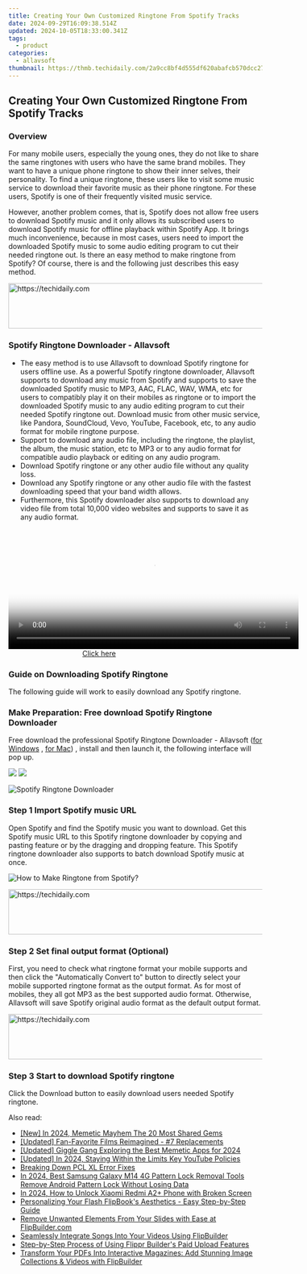 ```yaml
---
title: Creating Your Own Customized Ringtone From Spotify Tracks
date: 2024-09-29T16:09:38.514Z
updated: 2024-10-05T18:33:00.341Z
tags:
  - product
categories:
  - allavsoft
thumbnail: https://thmb.techidaily.com/2a9cc8bf4d555df620abafcb570dcc2752e8e2040a84b647ff438519a4be3866.jpg
---
```


## Creating Your Own Customized Ringtone From Spotify Tracks

### Overview

For many mobile users, especially the young ones, they do not like to share the same ringtones with users who have the same brand mobiles. They want to have a unique phone ringtone to show their inner selves, their personality. To find a unique ringtone, these users like to visit some music service to download their favorite music as their phone ringtone. For these users, Spotify is one of their frequently visited music service.

However, another problem comes, that is, Spotify does not allow free users to download Spotify music and it only allows its subscribed users to download Spotify music for offline playback within Spotify App. It brings much inconvenience, because in most cases, users need to import the downloaded Spotify music to some audio editing program to cut their needed ringtone out. Is there an easy method to make ringtone from Spotify? Of course, there is and the following just describes this easy method.

<!-- affiliate ads begin -->
<a href="https://appsumo.8odi.net/c/5597632/2111964/7443" target="_top" id="2111964">
  <img src="//a.impactradius-go.com/display-ad/7443-2111964" border="0" alt="https://techidaily.com" width="728" height="90"/>
</a>
<img height="0" width="0" src="https://appsumo.8odi.net/i/5597632/2111964/7443" style="position:absolute;visibility:hidden;" border="0" />
<!-- affiliate ads end -->

### Spotify Ringtone Downloader - Allavsoft

* The easy method is to use Allavsoft to download Spotify ringtone for users offline use. As a powerful Spotify ringtone downloader, Allavsoft supports to download any music from Spotify and supports to save the downloaded Spotify music to MP3, AAC, FLAC, WAV, WMA, etc for users to compatibly play it on their mobiles as ringtone or to import the downloaded Spotify music to any audio editing program to cut their needed Spotify ringtone out. Download music from other music service, like Pandora, SoundCloud, Vevo, YouTube, Facebook, etc, to any audio format for mobile ringtone purpose.
* Support to download any audio file, including the ringtone, the playlist, the album, the music station, etc to MP3 or to any audio format for compatible audio playback or editing on any audio program.
* Download Spotify ringtone or any other audio file without any quality loss.
* Download any Spotify ringtone or any other audio file with the fastest downloading speed that your band width allows.
* Furthermore, this Spotify downloader also supports to download any video file from total 10,000 video websites and supports to save it as any audio format.

<!-- affiliate ads begin -->
<span id="1982485">
					<video width="576" height="240" style="cursor:pointer"
           poster="//a.impactradius-go.com/display-clicktoplayimage/1982485.png"
           onclick="if(!this.playClicked){this.play();this.setAttribute('controls',true);this.playClicked=true;}">
	   <source src="//a.impactradius-go.com/display-ad/22993-1982485">
	   <img src="//a.impactradius-go.com/display-clicktoplayimage/1982485.png" style="border: none; height: 100%; width: 100%; object-fit: contain">
	</video>
	<div style="width:360px;text-align:center"><a href="javascript:window.open(decodeURIComponent('https%3A%2F%2Fhomestyler.sjv.io%2Fc%2F5597632%2F1982485%2F22993'), '_blank');void(0);">Click here</a></div>
</span>
<img height="0" width="0" src="https://imp.pxf.io/i/5597632/1982485/22993" style="position:absolute;visibility:hidden;" border="0" />
<!-- affiliate ads end -->

### Guide on Downloading Spotify Ringtone

The following guide will work to easily download any Spotify ringtone.

### Make Preparation: Free download Spotify Ringtone Downloader

Free download the professional Spotify Ringtone Downloader - Allavsoft ([for Windows](https://tools.techidaily.com/allavsoft/products/) , [for Mac](https://tools.techidaily.com/allavsoft/products/)) , install and then launch it, the following interface will pop up.

[![](https://www.allavsoft.com/how-to/../images/how-to/free-download-win.jpg)](https://tools.techidaily.com/allavsoft/products/) [![](https://www.allavsoft.com/how-to/../images/how-to/free-download-mac.jpg)](https://tools.techidaily.com/allavsoft/products/)

![Spotify Ringtone Downloader](https://www.allavsoft.com/how-to/../images/allavsoft/screen-shot-600.jpg)

### Step 1 Import Spotify music URL

Open Spotify and find the Spotify music you want to download. Get this Spotify music URL to this Spotify ringtone downloader by copying and pasting feature or by the dragging and dropping feature. This Spotify ringtone downloader also supports to batch download Spotify music at once.

![How to Make Ringtone from Spotify?](https://www.allavsoft.com/how-to/../images/how-to/download-rtmp-video/download-rtmp-video.jpg)

<!-- affiliate ads begin -->
<a href="https://ephamedtechinc.pxf.io/c/5597632/2137204/26400" target="_top" id="2137204">
  <img src="//a.impactradius-go.com/display-ad/26400-2137204" border="0" alt="https://techidaily.com" width="728" height="90"/>
</a>
<img height="0" width="0" src="https://ephamedtechinc.pxf.io/i/5597632/2137204/26400" style="position:absolute;visibility:hidden;" border="0" />
<!-- affiliate ads end -->

### Step 2 Set final output format (Optional)

First, you need to check what ringtone format your mobile supports and then click the "Automatically Convert to" button to directly select your mobile supported ringtone format as the output format. As for most of mobiles, they all got MP3 as the best supported audio format. Otherwise, Allavsoft will save Spotify original audio format as the default output format.

<!-- affiliate ads begin -->
<a href="https://appsumo.8odi.net/c/5597632/2123733/7443" target="_top" id="2123733">
  <img src="//a.impactradius-go.com/display-ad/7443-2123733" border="0" alt="https://techidaily.com" width="728" height="90"/>
</a>
<img height="0" width="0" src="https://appsumo.8odi.net/i/5597632/2123733/7443" style="position:absolute;visibility:hidden;" border="0" />
<!-- affiliate ads end -->

### Step 3 Start to download Spotify ringtone

Click the Download button to easily download users needed Spotify ringtone.

<ins class="adsbygoogle"
     style="display:block"
     data-ad-format="autorelaxed"
     data-ad-client="ca-pub-7571918770474297"
     data-ad-slot="1223367746"></ins>

<ins class="adsbygoogle"
     style="display:block"
     data-ad-client="ca-pub-7571918770474297"
     data-ad-slot="8358498916"
     data-ad-format="auto"
     data-full-width-responsive="true"></ins>

<span class="atpl-alsoreadstyle">Also read:</span>
<div><ul>
<li><a href="https://twitter-videos.techidaily.com/new-in-2024-memetic-mayhem-the-20-most-shared-gems/"><u>[New] In 2024, Memetic Mayhem The 20 Most Shared Gems</u></a></li>
<li><a href="https://facebook-video-share.techidaily.com/updated-fan-favorite-films-reimagined-7-replacements/"><u>[Updated] Fan-Favorite Films Reimagined - #7 Replacements</u></a></li>
<li><a href="https://fox-helps.techidaily.com/updated-giggle-gang-exploring-the-best-memetic-apps-for-2024/"><u>[Updated] Giggle Gang Exploring the Best Memetic Apps for 2024</u></a></li>
<li><a href="https://youtube-zero.techidaily.com/ed-in-2024-staying-within-the-limits-key-youtube-policies/"><u>[Updated] In 2024, Staying Within the Limits Key YouTube Policies</u></a></li>
<li><a href="https://printer-issues.techidaily.com/breaking-down-pcl-xl-error-fixes/"><u>Breaking Down PCL XL Error Fixes</u></a></li>
<li><a href="https://android-unlock.techidaily.com/in-2024-best-samsung-galaxy-m14-4g-pattern-lock-removal-tools-remove-android-pattern-lock-without-losing-data-by-drfone-android/"><u>In 2024, Best Samsung Galaxy M14 4G Pattern Lock Removal Tools Remove Android Pattern Lock Without Losing Data</u></a></li>
<li><a href="https://unlock-android.techidaily.com/in-2024-how-to-unlock-xiaomi-redmi-a2plus-phone-with-broken-screen-by-drfone-android/"><u>In 2024, How to Unlock Xiaomi Redmi A2+ Phone with Broken Screen</u></a></li>
<li><a href="https://win-alternatives.techidaily.com/personalizing-your-flash-flipbooks-aesthetics-easy-step-by-step-guide/"><u>Personalizing Your Flash FlipBook's Aesthetics - Easy Step-by-Step Guide</u></a></li>
<li><a href="https://win-alternatives.techidaily.com/remove-unwanted-elements-from-your-slides-with-ease-at-flipbuildercom/"><u>Remove Unwanted Elements From Your Slides with Ease at FlipBuilder.com</u></a></li>
<li><a href="https://win-alternatives.techidaily.com/seamlessly-integrate-songs-into-your-videos-using-flipbuilder/"><u>Seamlessly Integrate Songs Into Your Videos Using FlipBuilder</u></a></li>
<li><a href="https://win-alternatives.techidaily.com/step-by-step-process-of-using-flippr-builders-paid-upload-features/"><u>Step-by-Step Process of Using Flippr Builder's Paid Upload Features</u></a></li>
<li><a href="https://win-alternatives.techidaily.com/transform-your-pdfs-into-interactive-magazines-add-stunning-image-collections-and-videos-with-flipbuilder/"><u>Transform Your PDFs Into Interactive Magazines: Add Stunning Image Collections & Videos with FlipBuilder</u></a></li>
</ul></div>

